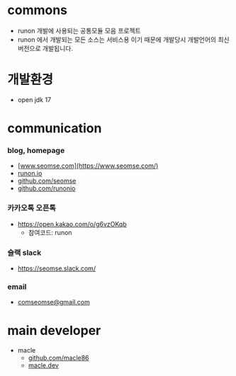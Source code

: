 # commons
- runon 개발에 사용되는 공통모듈 모음 프로젝트
- runon 에서 개발되는 모든 소스는 서비스용 이기 때문에 개발당시 개발언어의 최신버전으로 개발됩니다.

# 개발환경
- open jdk 17

# communication
### blog, homepage
- [www.seomse.com](https://www.seomse.com/)
- [runon.io](https://runon.io)
- [github.com/seomse](https://github.com/seomse)
- [github.com/runonio](https://github.com/runonio)

### 카카오톡 오픈톡
- https://open.kakao.com/o/g6vzOKqb
    - 참여코드: runon

### 슬랙 slack
- https://seomse.slack.com/

### email
- comseomse@gmail.com

# main developer
- macle
    -  [github.com/macle86](https://github.com/macle86)
    -  [macle.dev](https://macle.dev)
